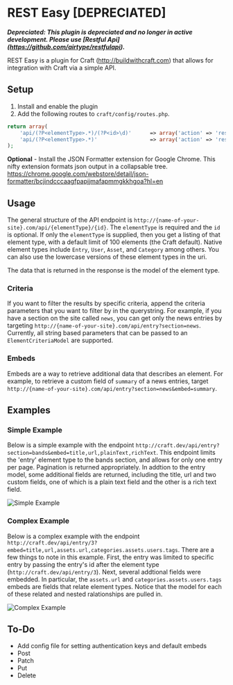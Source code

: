 REST Easy [DEPRECIATED]
=========
**_Depreciated: This plugin is depreciated and no longer in active development. Please use [Restful Api] (https://github.com/airtype/restfulapi)._**

REST Easy is a plugin for Craft (http://buildwithcraft.com) that allows for integration with Craft via a simple API.

## Setup
1. Install and enable the plugin
2. Add the following routes to `craft/config/routes.php`.
```php
return array(
    'api/(?P<elementType>.*)/(?P<id>\d)'      => array('action' => 'restEasy/api/request'),
    'api/(?P<elementType>.*)'                 => array('action' => 'restEasy/api/request'),
);
```
**Optional** - Install the JSON Formatter extension for Google Chrome. This nifty extension formats json output in a collapsable tree. https://chrome.google.com/webstore/detail/json-formatter/bcjindcccaagfpapjjmafapmmgkkhgoa?hl=en

## Usage
The general structure of the API endpoint is `http://{name-of-your-site}.com/api/{elementType}/{id}`. The `elementType` is required and the `id` is optional. If only the `elementType` is supplied, then you get a listing of that element type, with a default limit of 100 elements (the Craft default). Native element types include `Entry`, `User`, `Asset`, and `Category` among others. You can also use the lowercase versions of these element types in the uri.

The data that is returned in the response is the model of the element type.

### Criteria

If you want to filter the results by specific criteria, append the criteria parameters that you want to filter by in the querystring. For example, if you have a section on the site called `news`, you can get only the news entries by targeting `http://{name-of-your-site}.com/api/entry?section=news`. Currently, all string based parameters that can be passed to an `ElementCriteriaModel` are supported.

### Embeds
Embeds are a way to retrieve additional data that describes an element. For example, to retrieve a custom field of `summary` of a news entries, target `http://{name-of-your-site}.com/api/entry?section=news&embed=summary`.

## Examples

### Simple Example
Below is a simple example with the endpoint `http://craft.dev/api/entry?section=bands&embed=title,url,plainText,richText`. This endpoint limits the 'entry' element type to the bands section, and allows for only one entry per page. Pagination is returned appropriately. In addtion to the entry model, some additional fields are returned, including the title, url and two custom fields, one of which is a plain text field and the other is a rich text field.

![Simple Example](http://f.cl.ly/items/1I1O3Q3F02472t012e3n/simple-example.png "Simple Example")

### Complex Example
Below is a complex example with the endpoint `http://craft.dev/api/entry/3?embed=title,url,assets.url,categories.assets.users.tags`. There are a few things to note in this example. First, the entry was limited to specific entry by passing the entry's id after the element type (`http://craft.dev/api/entry/3`). Next, several addtional fields were embedded. In particular, the `assets.url` and `categories.assets.users.tags` embeds are fields that relate element types. Notice that the model for each of these related and nested ralationships are pulled in.

![Complex Example](http://f.cl.ly/items/2x1h0p1q0v422a0a2C1l/complex-example.png "Complex Example")

## To-Do
* Add config file for setting authentication keys and default embeds
* Post
* Patch
* Put
* Delete
